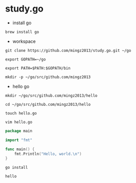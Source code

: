 # study.go



- install go

`brew install go`

- workspace

`git clone https://github.com/mingz2013/study.go.git ~/go`

`export GOPATH=~/go`

`export PATH=$PATH:$GOPATH/bin`

`mkdir -p ~/go/src/github.com/mingz2013`

- hello go

`mkdir ~/go/src/github.com/mingz2013/hello`

`cd ~/go/src/github.com/mingz2013/hello`

`touch hello.go`

`vim hello.go`

```go
package main

import "fmt"

func main() {
	fmt.Println("Hello, world.\n")
}
```

`go install`

`hello`







